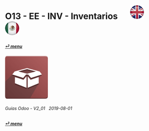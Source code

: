 # O13 - EE - INV - Inventarios &nbsp;&nbsp;&nbsp;&nbsp; [![en-uk](/doc/img/en-uk_flag_button_small.png)](/en-uk/o13/ee/inv/en-uk-o13-ee-inv-inventory-guides.md) [ ![es-mx](/doc/img/es-mx_flag_button_small.png)](/es-mx/o13/ee/inv/es-mx-o13-ee-inv-inventory-guides.md)
#### [_&#x23CE; menu_](/es-mx/o13/ee/es-mx-o13-ee-guides-menu.md)  
### ![inv](/doc/img/stock.png)
	
###### Guías Odoo - V2_01 &nbsp; 2019-08-01  
**[_&#x23CE; menu_](/es-mx/o13/ee/es-mx-o13-ee-guides-menu.md)**  
